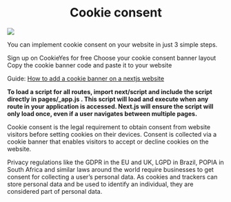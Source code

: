 
<h1 align="center"> Cookie consent</h1></h1>

<img src="https://www.cookieyes.com/wp-content/themes/cookieyes-new/assets/images/home-page/tab1.svg" />

You can implement cookie consent on your website in just 3 simple steps.

Sign up on CookieYes for free
Choose your cookie consent banner layout
Copy the cookie banner code and paste it to your website

Guide: <a href="https://www.cookieyes.com/documentation/getting-started/installation-guides/cookie-banner-on-next-js/">How to add a cookie banner on a nextjs website </a>

<b>
To load a script for all routes, import next/script and include the script directly in pages/_app.js . This script will load and execute when any route in your application is accessed. Next.js will ensure the script will only load once, even if a user navigates between multiple pages.
</b>


Cookie consent is the legal requirement to obtain consent from website visitors before setting cookies on their devices. Consent is collected via a cookie banner that enables visitors to accept or decline cookies on the website.

Privacy regulations like the GDPR in the EU and UK, LGPD in Brazil, POPIA in South Africa and similar laws around the world require businesses to get consent for collecting a user’s personal data. As cookies and trackers can store personal data and be used to identify an individual, they are considered part of personal data.
